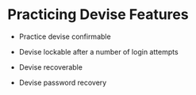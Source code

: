 # Practicing Devise Features 



* Practice devise confirmable

* Devise lockable after a number of login attempts

* Devise recoverable 

* Devise password recovery 


